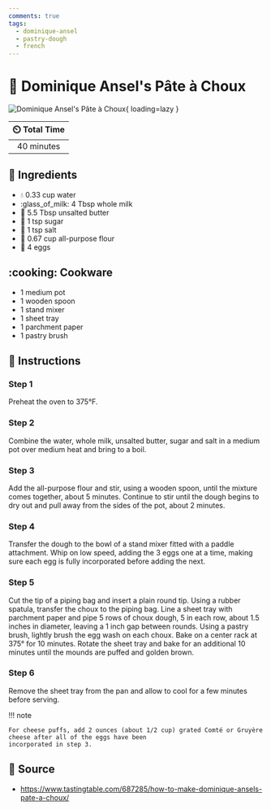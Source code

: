 ```yaml
---
comments: true
tags:
  - dominique-ansel
  - pastry-dough
  - french
---
```

# :pie: Dominique Ansel's Pâte à Choux

![Dominique Ansel's Pâte à Choux](../../assets/images/dominique-ansel's-pâte-à-choux.jpg){ loading=lazy }

| :timer_clock: Total Time |
|:-----------------------: |
| 40 minutes |

## :salt: Ingredients

- :droplet: 0.33 cup water
- :glass_of_milk: 4 Tbsp whole milk
- :butter: 5.5 Tbsp unsalted butter
- :candy: 1 tsp sugar
- :salt: 1 tsp salt
- :ear_of_rice: 0.67 cup all-purpose flour
- :egg: 4 eggs

## :cooking: Cookware

- 1 medium pot
- 1 wooden spoon
- 1 stand mixer
- 1 sheet tray
- 1 parchment paper
- 1 pastry brush

## :pencil: Instructions

### Step 1

Preheat the oven to 375°F.

### Step 2

Combine the water, whole milk, unsalted butter, sugar and salt in a medium pot over medium heat and bring to a boil.

### Step 3

Add the all-purpose flour and stir, using a wooden spoon, until the mixture comes together, about 5 minutes. Continue to
stir until the dough begins to dry out and pull away from the sides of the pot, about 2 minutes.

### Step 4

Transfer the dough to the bowl of a stand mixer fitted with a paddle attachment. Whip on low speed, adding the 3 eggs
one at a time, making sure each egg is fully incorporated before adding the next.

### Step 5

Cut the tip of a piping bag and insert a plain round tip. Using a rubber spatula, transfer the choux to the piping bag.
Line a sheet tray with parchment paper and pipe 5 rows of choux dough, 5 in each row, about 1.5 inches in diameter,
leaving a 1 inch gap between rounds. Using a pastry brush, lightly brush the egg wash on each choux. Bake on a center
rack at 375° for 10 minutes. Rotate the sheet tray and bake for an additional 10 minutes until the mounds are puffed
and golden brown.

### Step 6

Remove the sheet tray from the pan and allow to cool for a few minutes before serving.

!!! note

    For cheese puffs, add 2 ounces (about 1/2 cup) grated Comté or Gruyère cheese after all of the eggs have been
    incorporated in step 3.

## :link: Source

- <https://www.tastingtable.com/687285/how-to-make-dominique-ansels-pate-a-choux/>

